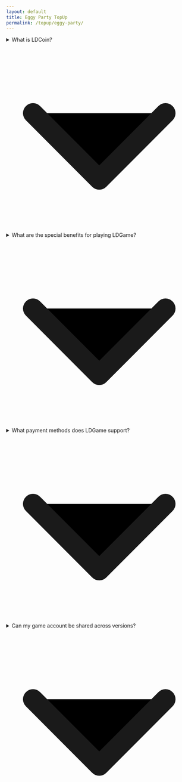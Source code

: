 ```yaml
---
layout: default
title: Eggy Party TopUp
permalink: /topup/eggy-party/
---
```

<section class="section topup">
<div class="topup-game"></div>
<div class="topup-shop"></div>
<div class="topup-faq">
<section itemscope itemtype="https://schema.org/FAQPage">
    <details itemscope itemprop="mainEntity" itemtype="https://schema.org/Question">
      <summary itemprop="name">
        What is LDCoin?
        <svg xmlns="http://www.w3.org/2000/svg" viewBox="0 0 14 14"><path stroke="currentColor" stroke-linecap="round" stroke-linejoin="round" stroke-width="1.5" d="M11.9 5.25 6.95 10.2 2 5.25"/></svg>
      </summary>
      <div itemscope itemprop="acceptedAnswer" itemtype="https://schema.org/Answer">
        <p itemprop="text">LDCoin is the virtual currency of LDGame. It can be used to directly purchase items or packs in LDGame, and can be used to participate in LDPlayer events. LDCoin can be obtained by recharging and participating in LDPlayer events.</p>
      </div>
    </details>
    <details itemscope itemprop="mainEntity" itemtype="https://schema.org/Question">
      <summary itemprop="name">
        What are the special benefits for playing LDGame?
        <svg xmlns="http://www.w3.org/2000/svg" viewBox="0 0 14 14"><path stroke="currentColor" stroke-linecap="round" stroke-linejoin="round" stroke-width="1.5" d="M11.9 5.25 6.95 10.2 2 5.25"/></svg>
      </summary>
      <div itemscope itemprop="acceptedAnswer" itemtype="https://schema.org/Answer">
        <p itemprop="text">LDGame special benefits include LDPlayer exclusive events, giftpacks and top-up discount.</p>
      </div>
    </details>
    <details itemscope itemprop="mainEntity" itemtype="https://schema.org/Question">
      <summary itemprop="name">
        What payment methods does LDGame support?
        <svg xmlns="http://www.w3.org/2000/svg" viewBox="0 0 14 14"><path stroke="currentColor" stroke-linecap="round" stroke-linejoin="round" stroke-width="1.5" d="M11.9 5.25 6.95 10.2 2 5.25"/></svg>
      </summary>
      <div itemscope itemprop="acceptedAnswer" itemtype="https://schema.org/Answer">
        <p itemprop="text">LDGame supports various payment methods including VISA, e-wallet and so on.</p>
      </div>
    </details>
    <details itemscope itemprop="mainEntity" itemtype="https://schema.org/Question">
      <summary itemprop="name">
        Can my game account be shared across versions?
        <svg xmlns="http://www.w3.org/2000/svg" viewBox="0 0 14 14"><path stroke="currentColor" stroke-linecap="round" stroke-linejoin="round" stroke-width="1.5" d="M11.9 5.25 6.95 10.2 2 5.25"/></svg>
      </summary>
      <div itemscope itemprop="acceptedAnswer" itemtype="https://schema.org/Answer">
        <p itemprop="text">For most games, your game account cannot be shared across different versions. However, for a small number of games, it can. It depends on the game developer.</p>
      </div>
    </details>
  </section>
</div>
</section>
